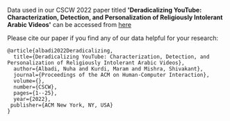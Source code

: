 Data used in our CSCW 2022 paper titled **'Deradicalizing YouTube: Characterization, Detection, and Personalization of Religiously Intolerant Arabic Videos'** can be accessed from [here](https://osf.io/cf9w8/?view_only=aa81f43ff28c4faaa7514ccccc6a386c)

Please cite our paper if you find any of our data helpful for your research: 

```
@article{albadi2022Deradicalizing,
  title={Deradicalizing YouTube: Characterization, Detection, and Personalization of Religiously Intolerant Arabic Videos},
  author={Albadi, Nuha and Kurdi, Maram and Mishra, Shivakant},
  journal={Proceedings of the ACM on Human-Computer Interaction},
  volume={},
  number={CSCW},
  pages={1--25},
  year={2022},
 publisher={ACM New York, NY, USA}
}
```
